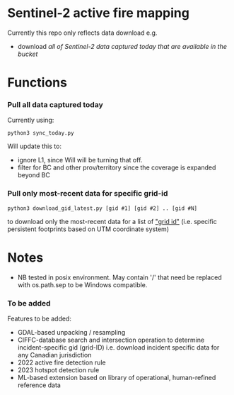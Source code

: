 # Sentinel-2 active fire mapping
Currently this repo only reflects data download e.g. 
* download *all of Sentinel-2 data captured today that are available in the bucket*  

# Functions 
### Pull all data captured today
Currently using:
```
python3 sync_today.py
```
Will update this to:
* ignore L1, since Will will be turning that off.
* filter for BC and other prov/territory since the coverage is expanded beyond BC

### Pull only most-recent data for specific grid-id
```
python3 download_gid_latest.py [gid #1] [gid #2] .. [gid #N]
```
to download only the most-recent data for a list of ["grid id"](https://eatlas.org.au/data/uuid/f7468d15-12be-4e3f-a246-b2882a324f59) (i.e. specific persistent footprints based on UTM coordinate system)

# Notes
* NB tested in posix environment. May contain '/' that need be replaced with os.path.sep to be Windows compatible.
### To be added
Features to be added:
* GDAL-based unpacking / resampling
* CIFFC-database search and intersection operation to determine incident-specific gid (grid-ID) i.e. download incident specific data for any Canadian jurisdiction
* 2022 active fire detection rule
* 2023 hotspot detection rule
* ML-based extension based on library of operational, human-refined reference data
